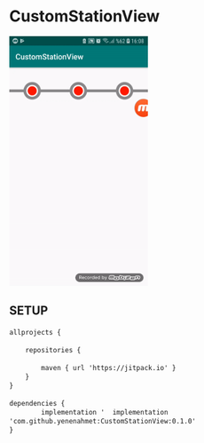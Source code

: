 # CustomStationView

<img src="https://github.com/yenenahmet/CustomStationView/blob/master/app/src/main/res/mipmap-hdpi/ezgif.com-resize(2).gif" height="450" width="250">

SETUP
---------------------------------------------------------------------------------------


	allprojects {
		
		repositories {
			
			maven { url 'https://jitpack.io' }
		}
	}
	
	dependencies {
	        implementation '  implementation 'com.github.yenenahmet:CustomStationView:0.1.0'
	}
